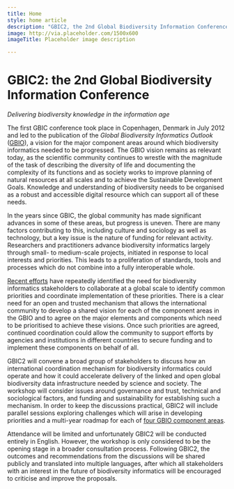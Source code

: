 ```yaml
---
title: Home
style: home article
description: "GBIC2, the 2nd Global Biodiversity Information Conference: delivering biodiversity knowledge in the information age."
image: http://via.placeholder.com/1500x600
imageTitle: Placeholder image description

---
```

GBIC2: the 2nd Global Biodiversity Information Conference
===================

_Delivering biodiversity knowledge in the information age_

The first GBIC conference took place in Copenhagen, Denmark in July 2012 and led to the publication of the _Global Biodiversity Informatics Outlook_ ([GBIO](./gbio)), a vision for the major component areas around which biodiversity informatics needed to be progressed. The GBIO vision remains as relevant today, as the scientific community continues to wrestle with the magnitude of the task of describing the diversity of life and documenting the complexity of its functions and as society works to improve planning of natural resources at all scales and to achieve the Sustainable Development Goals. Knowledge and understanding of biodiversity needs to be organised as a robust and accessible digital resource which can support all of these needs.

In the years since GBIC, the global community has made significant advances in some of these areas, but progress is uneven. There are many factors contributing to this, including culture and sociology as well as technology, but a key issue is the nature of funding for relevant activity. Researchers and practitioners advance biodiversity informatics largely through small- to medium-scale projects, initiated in response to local interests and priorities. This leads to a proliferation of standards, tools and processes which do not combine into a fully interoperable whole.

[Recent efforts](./background) have repeatedly identified the need for biodiversity informatics stakeholders to collaborate at a global scale to identify common priorities and coordinate implementation of these priorities. There is a clear need for an open and trusted mechanism that allows the international community to develop a shared vision for each of the component areas in the GBIO and to agree on the major elements and components which need to be prioritised to achieve these visions. Once such priorities are agreed, continued coordination could allow the community to support efforts by agencies and institutions in different countries to secure funding and to implement these components on behalf of all. 

GBIC2 will convene a broad group of stakeholders to discuss how an international coordination mechanism for biodiversity informatics could operate and how it could accelerate delivery of the linked and open global biodiversity data infrastructure needed by science and society. The workshop will consider issues around governance and trust, technical and sociological factors, and funding and sustainability for establishing such a mechanism. In order to keep the discussions practical, GBIC2 will include parallel sessions exploring challenges which will arise in developing priorities and a multi-year roadmap for each of [four GBIO component areas](./programme).

Attendance will be limited and unfortunately GBIC2 will be conducted entirely in English. However, the workshop is only considered to be the opening stage in a broader consultation process. Following GBIC2, the outcomes and recommendations from the discussions will be shared publicly and translated into multiple languages, after which all stakeholders with an interest in the future of biodiversity informatics will be encouraged to criticise and improve the proposals.
